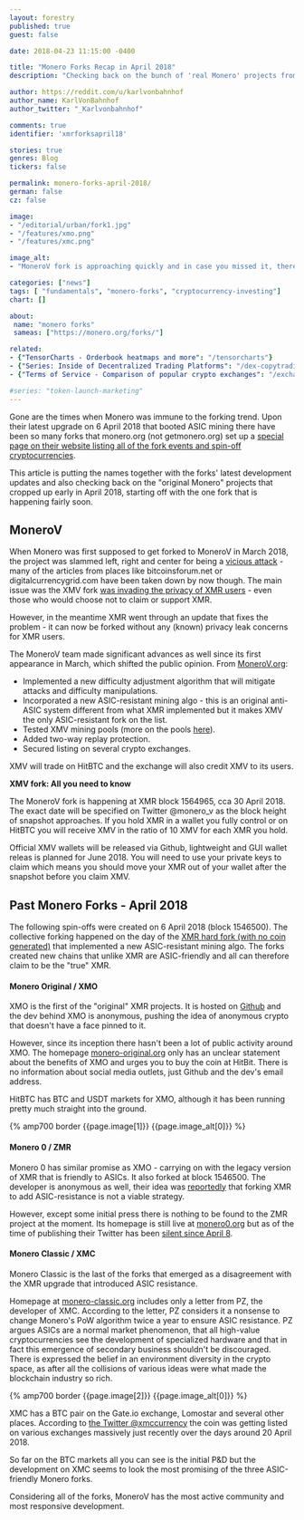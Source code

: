 ```yaml
---
layout: forestry
published: true
guest: false

date: 2018-04-23 11:15:00 -0400

title: "Monero Forks Recap in April 2018"
description: "Checking back on the bunch of 'real Monero' projects from April '18', plus all you need to know about the MoneroV fork that is coming up."

author: https://reddit.com/u/karlvonbahnhof
author_name: KarlVonBahnhof
author_twitter: "_Karlvonbahnhof"

comments: true
identifier: 'xmrforksapril18'

stories: true
genres: Blog
tickers: false

permalink: monero-forks-april-2018/
german: false
cz: false

image:
- "/editorial/urban/fork1.jpg"
- "/features/xmo.png"
- "/features/xmc.png"

image_alt:
- "MoneroV fork is approaching quickly and in case you missed it, there were other forks earlier this month."

categories: ["news"]
tags: [ "fundamentals", "monero-forks", "cryptocurrency-investing"]
chart: []

about:
 name: "monero forks"
 sameas: ["https://monero.org/forks/"]

related:
- {"TensorCharts - Orderbook heatmaps and more": "/tensorcharts"}
- {"Series: Inside of Decentralized Trading Platforms": "/dex-copytrading/"}
- {"Terms of Service - Comparison of popular crypto exchanges": "/exchange-tos-comparison/"}

#series: "token-launch-marketing"
---
```


Gone are the times when Monero was immune to the forking trend. Upon their latest upgrade on 6 April 2018 that booted ASIC mining there have been so many forks that monero.org (not getmonero.org) set up a [special page on their website listing all of the fork events and spin-off cryptocurrencies](https://monero.org/forks/).

This article is putting the names together with the forks' latest development updates and also checking back on the "original Monero" projects that cropped up early in April 2018, starting off with the one fork that is happening fairly soon.

## MoneroV

When Monero was first supposed to get forked to MoneroV in March 2018, the project was slammed left, right and center for being a [vicious attack](https://feedback.coinfoundry.org/communities/1/topics/691-plans-to-support-monerov) - many of the articles from places like bitcoinsforum.net or digitalcurrencygrid.com have been taken down by now though. The main issue was the XMV fork [was invading the privacy of XMR users](https://np.reddit.com/r/Monero/comments/7x297t/careful_with_monero_forks_with_airdrops/du537ij/) - even those who would choose not to claim or support XMR.

However, in the meantime XMR went through an update that fixes the problem - it can now be forked without any (known) privacy leak concerns for XMR users.

The MoneroV team made significant advances as well since its first appearance in March, which shifted the public opinion. From [MoneroV.org](https://monerov.org/fork-date-approaching-updates/):

* Implemented a new difficulty adjustment algorithm that will mitigate attacks and difficulty manipulations.
* Incorporated a new ASIC-resistant mining algo - this is an original anti-ASIC system different from what XMR implemented but it makes XMV the only ASIC-resistant fork on the list.
* Tested XMV mining pools (more on the pools [here](https://monerov.org/faq/)).
* Added two-way replay protection.
* Secured listing on several crypto exchanges.

XMV will trade on HitBTC and the exchange will also credit XMV to its users.

**XMV fork: All you need to know**

The MoneroV fork is happening at XMR block 1564965, cca 30 April 2018. The exact date will be specified on Twitter @monero_v as the block height of snapshot approaches. If you hold XMR in a wallet you fully control or on HitBTC you will receive XMV in the ratio of 10 XMV for each XMR you hold.

Official XMV wallets will be released via Github, lightweight and GUI wallet releas is planned for June 2018. You will need to use your private keys to claim which means you should move your XMR out of your wallet after the snapshot before you claim XMV.

## Past Monero Forks - April 2018

The following spin-offs were created on 6 April 2018 (block 1546500). The collective forking happened on the day of the [XMR hard fork (with no coin generated)](https://monero.org/monero-v7-fork-postponed-to-april-6th/) that implemented a new ASIC-resistant mining algo. The forks created new chains that unlike XMR are ASIC-friendly and all can therefore claim to be the "true" XMR.

#### Monero Original / XMO

XMO is the first of the "original" XMR projects. It is hosted on [Github](https://github.com/XmanXU/monero) and the dev behind XMO is anonymous, pushing the idea of anonymous crypto that doesn't have a face pinned to it.

However, since its inception there hasn't been a lot of public activity around XMO. The homepage [monero-original.org](http://monero-original.org/) only has an unclear statement about the benefits of XMO and urges you to buy the coin at HitBit. There is no information about social media outlets, just Github and the dev's email address.

HitBTC has BTC and USDT markets for XMO, although it has been running pretty much straight into the ground.

 <div>
   {% amp700 border {{page.image[1]}} {{page.image_alt[0]}} %}
 </div>

 <p></p>

#### Monero 0 / ZMR

Monero 0 has similar promise as XMO - carrying on with the legacy version of XMR that is friendly to ASICs. It also forked at block 1546500. The developer is anonymous as well, their idea was [reportedly](https://www.reddit.com/r/Monero/comments/88g3c3/introducing_monero0_the_original_monero/) that forking XMR to add ASIC-resistance is not a viable strategy.

However, except some initial press there is nothing to be found to the ZMR project at the moment. Its homepage is still live at [monero0.org](https://monero0.org/) but as of the time of publishing their Twitter has been [silent since April 8](https://twitter.com/monerozero).

#### Monero Classic / XMC

Monero Classic is the last of the forks that emerged as a disagreement with the XMR upgrade that introduced ASIC resistance.

Homepage at [monero-classic.org](http://monero-classic.org/) includes only a letter from PZ, the developer of XMC. According to the letter, PZ considers it a nonsense to change Monero's PoW algorithm twice a year to ensure ASIC resistance. PZ argues ASICs are a normal market phenomenon, that all high-value cryptocurrencies see the development of specialized hardware and that in fact this emergence of secondary business shouldn't be discouraged. There is expressed the belief in an environment diversity in the crypto space, as after all the collisions of various ideas were what made the blockchain industry so rich.  


<div>
  {% amp700 border {{page.image[2]}} {{page.image_alt[0]}} %}
</div>


XMC has a BTC pair on the Gate.io exchange, Lomostar and several other places. According to [the Twitter @xmccurrency](https://twitter.com/xmccurrency) the coin was getting listed on various exchanges massively just recently over the days around 20 April 2018.

So far on the BTC markets all you can see is the initial P&D but the development on XMC seems to look the most promising of the three ASIC-friendly Monero forks.

Considering all of the forks, MoneroV has the most active community and most responsive development.
